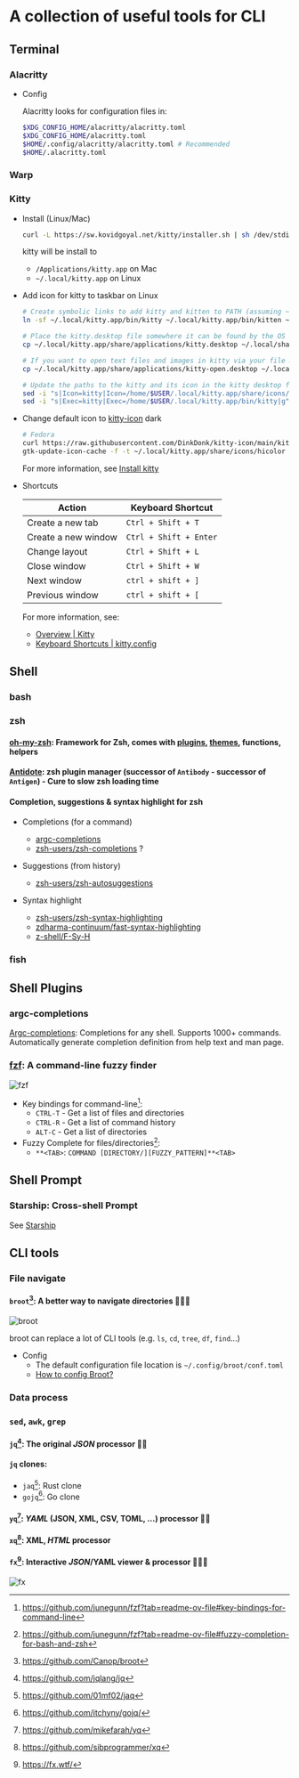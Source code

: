 # A collection of useful tools for CLI

## Terminal

### Alacritty

- Config

  Alacritty looks for configuration files in:

  ```bash
  $XDG_CONFIG_HOME/alacritty/alacritty.toml
  $XDG_CONFIG_HOME/alacritty.toml
  $HOME/.config/alacritty/alacritty.toml # Recommended
  $HOME/.alacritty.toml
  ```

### Warp

### Kitty

- Install (Linux/Mac)

  ```bash
  curl -L https://sw.kovidgoyal.net/kitty/installer.sh | sh /dev/stdin
  ```

  kitty will be install to

  - `/Applications/kitty.app` on Mac
  - `~/.local/kitty.app` on Linux

- Add icon for kitty to taskbar on Linux

  ```bash
  # Create symbolic links to add kitty and kitten to PATH (assuming ~/.local/bin is in your system-wide PATH)
  ln -sf ~/.local/kitty.app/bin/kitty ~/.local/kitty.app/bin/kitten ~/.local/bin/

  # Place the kitty.desktop file somewhere it can be found by the OS
  cp ~/.local/kitty.app/share/applications/kitty.desktop ~/.local/share/applications/

  # If you want to open text files and images in kitty via your file manager also add the kitty-open.desktop file
  cp ~/.local/kitty.app/share/applications/kitty-open.desktop ~/.local/share/applications/

  # Update the paths to the kitty and its icon in the kitty desktop file(s)
  sed -i "s|Icon=kitty|Icon=/home/$USER/.local/kitty.app/share/icons/hicolor/256x256/apps/kitty.png|g" ~/.local/share/applications/kitty*.desktop
  sed -i "s|Exec=kitty|Exec=/home/$USER/.local/kitty.app/bin/kitty|g" ~/.local/share/applications/kitty*.desktop
  ```

- Change default icon to [kitty-icon](https://github.com/DinkDonk/kitty-icon) dark

  ```bash
  # Fedora
  curl https://raw.githubusercontent.com/DinkDonk/kitty-icon/main/kitty-dark.png -o ~/.local/kitty.app/share/icons/hicolor/256x256/apps/kitty.png
  gtk-update-icon-cache -f -t ~/.local/kitty.app/share/icons/hicolor
  ```

  For more information, see [Install kitty](https://sw.kovidgoyal.net/kitty/binary/#install-kitty)

- Shortcuts

  | Action              | Keyboard Shortcut      |
  | ------------------- | ---------------------- |
  | Create a new tab    | `Ctrl + Shift + T`     |
  | Create a new window | `Ctrl + Shift + Enter` |
  | Change layout       | `Ctrl + Shift + L`     |
  | Close window        | `Ctrl + Shift + W`     |
  | Next window         | `ctrl + shift + ]`     |
  | Previous window     | `ctrl + shift + [`     |

  For more information, see:

  - [Overview | Kitty](https://sw.kovidgoyal.net/kitty/overview/)
  - [Keyboard Shortcuts | kitty.config](https://sw.kovidgoyal.net/kitty/conf/#keyboard-shortcuts)

## Shell

### bash

### zsh

#### [oh-my-zsh][oh-my-zsh]: Framework for Zsh, comes with [plugins][on-my-zsh-plugins], [themes][oh-my-zsh-themes], functions, helpers

#### [Antidote][Antidote]: zsh plugin manager (successor of `Antibody` - successor of `Antigen`) - Cure to slow zsh loading time

#### Completion, suggestions & syntax highlight for zsh

- Completions (for a command)

  - [argc-completions](#argc-completions)
  - [zsh-users/zsh-completions][zsh-users/zsh-completions] ?

- Suggestions (from history)

  - [zsh-users/zsh-autosuggestions][zsh-users/zsh-autosuggestions]

- Syntax highlight
  - [zsh-users/zsh-syntax-highlighting][zsh-users/zsh-syntax-highlighting]
  - [zdharma-continuum/fast-syntax-highlighting][zdharma-continuum/fast-syntax-highlighting]
  - [z-shell/F-Sy-H][z-shell/F-Sy-H]

### fish

## Shell Plugins

### argc-completions

[Argc-completions][argc-completions]: Completions for any shell. Supports 1000+ commands. Automatically generate completion definition from help text and man page.

### [fzf][fzf]: A command-line fuzzy finder

![fzf](../images/fzf-preview.png)

- Key bindings for command-line[^fzf-key-bindings]:
  - `CTRL-T` - Get a list of files and directories
  - `CTRL-R` - Get a list of command history
  - `ALT-C` - Get a list of directories
- Fuzzy Complete for files/directories[^fzf-fuzzy-completion]:
  - `**<TAB>`: `COMMAND [DIRECTORY/][FUZZY_PATTERN]**<TAB>`

## Shell Prompt

### Starship: Cross-shell Prompt

See [Starship](./starship.md)

## CLI tools

### File navigate

#### `broot`[^broot]: A better way to navigate directories 🌟🌟🌟

![broot](/images/broot-preview.png)

broot can replace a lot of CLI tools (e.g. `ls`, `cd`, `tree`, `df`, `find`...)

- Config
  - The default configuration file location is `~/.config/broot/conf.toml`
  - [How to config Broot?](https://dystroy.org/broot/conf_file/)

### Data process

### `sed`, `awk`, `grep`

#### `jq`[^jq]: The original _JSON_ processor 🌟🌟

#### `jq` clones:

- `jaq`[^jaq]: Rust clone
- `gojq`[^gojq]: Go clone

#### `yq`[^yq]: _YAML_ (JSON, XML, CSV, TOML, ...) processor 🌟🌟

#### `xq`[^xq]: XML, _HTML_ processor

#### `fx`[^fx]: Interactive _JSON_/YAML viewer & processor 🌟🌟🌟

![fx](/images/fx-preview.gif)

[^broot]: <https://github.com/Canop/broot>
[^jq]: <https://github.com/jqlang/jq>
[^jaq]: <https://github.com/01mf02/jaq>
[^gojq]: <https://github.com/itchyny/gojq/>
[^yq]: <https://github.com/mikefarah/yq>
[^xq]: <https://github.com/sibprogrammer/xq>
[^fx]: <https://fx.wtf/>

[oh-my-zsh]: https://ohmyz.sh/
[on-my-zsh-plugins]: https://github.com/ohmyzsh/ohmyzsh/wiki/Plugins
[oh-my-zsh-themes]: https://github.com/ohmyzsh/ohmyzsh/wiki/Themes
[Antidote]: https://github.com/mattmc3/antidote
[argc-completions]: https://github.com/sigoden/argc-completions
[fzf]: https://github.com/junegunn/fzf
[zsh-users/zsh-completions]: https://github.com/zsh-users/zsh-completions/
[zsh-users/zsh-autosuggestions]: https://github.com/zsh-users/zsh-autosuggestions
[zsh-users/zsh-syntax-highlighting]: https://github.com/zsh-users/zsh-syntax-highlighting
[zdharma-continuum/fast-syntax-highlighting]: https://github.com/zdharma-continuum/fast-syntax-highlighting
[z-shell/F-Sy-H]: https://github.com/z-shell/F-Sy-H

[^fzf-fuzzy-completion]: <https://github.com/junegunn/fzf?tab=readme-ov-file#fuzzy-completion-for-bash-and-zsh>
[^fzf-key-bindings]: <https://github.com/junegunn/fzf?tab=readme-ov-file#key-bindings-for-command-line>
